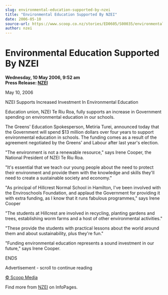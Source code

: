 ```yaml
---
slug: environmental-education-supported-by-nzei
title: "Environmental Education Supported By NZEI"
date: 2006-05-10
source-url: https://www.scoop.co.nz/stories/ED0605/S00035/environmental-education-supported-by-nzei.htm
author: nzei
---
```

Environmental Education Supported By NZEI
=========================================

**Wednesday, 10 May 2006, 9:52 am**  
**Press Release: [NZEI](https://info.scoop.co.nz/NZEI)**

May 10, 2006

NZEI Supports Increased Investment In Environmental Education

Education union, NZEI Te Riu Roa, fully supports an increase in Government spending on environmental education in our schools.

The Greens' Education Spokesperson, Metiria Turei, announced today that the Government will spend $13 million dollars over four years to support environmental education in schools. The funding comes as a result of the agreement negotiated by the Greens' and Labour after last year's election.

"The environment is not a renewable resource," says Irene Cooper, the National President of NZEI Te Riu Roa.

"It's essential that we teach our young people about the need to protect their environment and provide them with the knowledge and skills they'll need to create a sustainable society and economy."

"As principal of Hillcrest Normal School in Hamilton, I've been involved with the Enviroschools Foundation, and applaud the Government for providing it with extra funding, as I know that it runs fabulous programmes," says Irene Cooper

"The students at Hillcrest are involved in recycling, planting gardens and trees, establishing worm farms and a host of other environmental activities."

"These provide the students with practical lessons about the world around them and about sustainability, plus they're fun."

"Funding environmental education represents a sound investment in our future," says Irene Cooper.

ENDS

  

Advertisement - scroll to continue reading





[© Scoop Media](http://www.scoop.co.nz/about/terms.html)

Find more from [NZEI](https://info.scoop.co.nz/NZEI) on InfoPages.